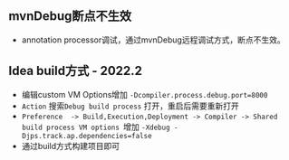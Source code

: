 ## mvnDebug断点不生效
* annotation processor调试，通过mvnDebug远程调试方式，断点不生效。

## Idea build方式 - 2022.2
* 编辑custom VM Options增加 `-Dcompiler.process.debug.port=8000`
* `Action` 搜索`Debug build process` 打开，重启后需要重新打开
* `Preference  -> Build,Execution,Deployment -> Compiler -> Shared build process VM options `增加 `-Xdebug -Djps.track.ap.dependencies=false`
* 通过build方式构建项目即可